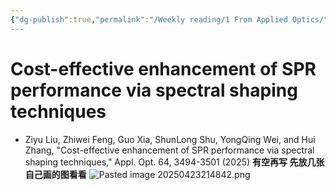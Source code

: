 ```yaml
---
{"dg-publish":true,"permalink":"/Weekly reading/1 From Applied Optics/","dgPassFrontmatter":true,"created":"2025-04-23T20:42:25.940+08:00","updated":"2025-04-23T21:48:46.000+08:00"}
---
```



# Cost-effective enhancement of SPR performance via spectral shaping techniques
- Ziyu Liu, Zhiwei Feng, Guo Xia, ShunLong Shu, YongQing Wei, and Hui Zhang, "Cost-effective enhancement of SPR performance via spectral shaping techniques," Appl. Opt. 64, 3494-3501 (2025)
**有空再写 先放几张自己画的图看看**
![Pasted image 20250423214842.png](/img/user/Weekly%20reading/Pasted%20image%2020250423214842.png)
